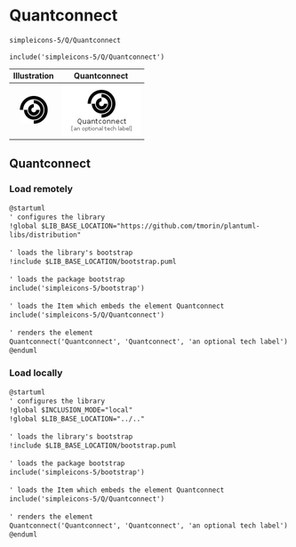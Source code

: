 # Quantconnect


```text
simpleicons-5/Q/Quantconnect
```

```text
include('simpleicons-5/Q/Quantconnect')
```



| Illustration | Quantconnect |
| :---: | :---: |
| ![illustration for Illustration](../../simpleicons-5/Q/Quantconnect.png) | ![illustration for Quantconnect](../../simpleicons-5/Q/Quantconnect.Local.png) |




## Quantconnect

### Load remotely
```plantuml
@startuml
' configures the library
!global $LIB_BASE_LOCATION="https://github.com/tmorin/plantuml-libs/distribution"

' loads the library's bootstrap
!include $LIB_BASE_LOCATION/bootstrap.puml

' loads the package bootstrap
include('simpleicons-5/bootstrap')

' loads the Item which embeds the element Quantconnect
include('simpleicons-5/Q/Quantconnect')

' renders the element
Quantconnect('Quantconnect', 'Quantconnect', 'an optional tech label')
@enduml
```

### Load locally
```plantuml
@startuml
' configures the library
!global $INCLUSION_MODE="local"
!global $LIB_BASE_LOCATION="../.."

' loads the library's bootstrap
!include $LIB_BASE_LOCATION/bootstrap.puml

' loads the package bootstrap
include('simpleicons-5/bootstrap')

' loads the Item which embeds the element Quantconnect
include('simpleicons-5/Q/Quantconnect')

' renders the element
Quantconnect('Quantconnect', 'Quantconnect', 'an optional tech label')
@enduml
```

